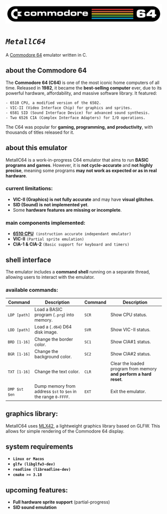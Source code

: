 <div align="center" width="100%" >
  <img align="center" src="./images/Commodore_64_logo.png" />
</div>

# *`MetallC64`*

A <a href="https://en.wikipedia.org/wiki/Commodore_64">Commodore 64</a> emulator written in C.<br>

## about the Commodore 64  
The **Commodore 64 (C64)** is one of the most iconic home computers of all time. Released in **1982**, it became the **best-selling computer** ever, due to its powerful hardware, affordability, and massive software library. It featured:
```
- 6510 CPU, a modified version of the 6502.  
- VIC-II (Video Interface Chip) for graphics and sprites.  
- 6581 SID (Sound Interface Device) for advanced sound synthesis.  
- Two 6526 CIA (Complex Interface Adapters) for I/O operations.
```

The C64 was popular for **gaming, programming, and productivity**, with thousands of titles released for it.  

## about this emulator  
MetallC64 is a work-in-progress C64 emulator that aims to run **BASIC programs and games**. However, it is **not cycle-accurate** and **not highly precise**, meaning some programs **may not work as expected or as in real hardware**.  

### current limitations:  
- **VIC-II (Graphics) is not fully accurate** and may have **visual glitches**.  
- **SID (Sound) is not implemented yet**.  
- Some **hardware features are missing or incomplete**.

### main components implemented:  
- **<a href="https://github.com/beddinao/MOS-6502-Emulator">6510 CPU</a>**` (instruction accurate independant emulator)`
- **VIC-II** `(Partial sprite emulation)`
- **CIA-1 & CIA-2** `(Basic support for keyboard and timers)`

## shell interface  
The emulator includes a **command shell** running on a separate thread, allowing users to interact with the emulator.  

### available commands:  

| **Command**  | **Description** | **Command**  | **Description** |
|----------------|---------------|--------|---------------|
| `LDP [path]` | Load a BASIC program (`.prg`) into memory. | `SCR` | Show CPU status. |
| `LDD [path]` | Load a (`.d64`) D64 disk image. | `SVR` | Show VIC-II status. |
| `BRD [1-16]` | Change the border color. | `SC1` | Show CIA#1 status. |
| `BGR [1-16]` | Change the background color. | `SC2` | Show CIA#2 status. |
| `TXT [1-16]` | Change the text color. | `CLR` | Clear the loaded program from memory **and perform a hard reset**. |
| `DMP $st $en` | Dump memory from address `$st` to `$en` in the range `0-FFFF`. | `EXT` | Exit the emulator. |

## graphics library:
MetallC64 uses <a href="https://github.com/codam-coding-college/MLX42">MLX42</a>, a lightweight graphics library based on GLFW. This allows for simple rendering of the Commodore 64 display.

## system requirements
- **`Linux or Macos`**
- **`glfw (libglfw3-dev)`**
- **`readline (libreadline-dev)`**
- **`cmake >= 3.18`**


## **upcoming features:**  
- **Full hardware sprite support** (partial-progress)  
- **SID sound emulation**
